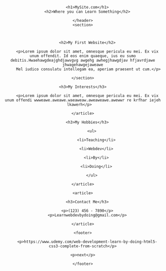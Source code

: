 <!DOCTYPE html>
<html>
<head>
	<meta http-equiv="Content-Type" content="text/html; charset=windows-1252">

<title>My First Website</title>
    <style>
	  </style>
 
 </head>
 <body>
 	<header>
		
		<h1>MySite.com</h1>
		<h2>Where you can Learn Something</h2>
	
	</header>
  	<section>
	 
	  
		
		<h2>My First Website</h2>
		
		<p>Lorem ipsum dolor sit amet, omnesque pericula eu mei. Ex vix unum offendit. Id eos enim quaeque, ius eu sumo debitis.Hwaehawgdeajghdjawvgvg awgehg awhegjhawgdjav hfjavrdjawe jhwagehawgejaweawe
		 Mel iudico consulatu intellegam ea, aperiam praesent ut cum.</p>

	</section>
  <article>	
		
	<h3>My Interests</h3>
		
		<p>Lorem ipsum dolor sit amet, omnesque pericula eu mei. Ex vix unum offendi wwweawe.aweawe.waeaweaw.aweaweawe.awewwr re krfhar iejeh lkawerh</p>	
	
	</article>
  <article>
		
		<h3>My Hobbies</h3>
		
			<ul>
			
				<li>Teaching</li>
			
				<li>Webdev</li>
			
				<li>By</li>
			
				<li>Doing</li>
		
			</ul>
	
	</article>
  </article>
	
	<article>
		
		<h3>Contact Me</h3>
		
		<p>(123) 456 - 7890</p>
		<p>Learnwebdevbydoing@gmail.com</p>
	
	</article>
	
	<footer>
		
		<p>https://www.udemy.com/web-development-learn-by-doing-html5-css3-complete-from-scratch</p>
		
	<p>next</p>
	
	</footer>





 </body>
</html>
